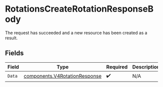 # RotationsCreateRotationResponseBody

The request has succeeded and a new resource has been created as a result.


## Fields

| Field                                                                          | Type                                                                           | Required                                                                       | Description                                                                    |
| ------------------------------------------------------------------------------ | ------------------------------------------------------------------------------ | ------------------------------------------------------------------------------ | ------------------------------------------------------------------------------ |
| `Data`                                                                         | [components.V4RotationResponse](../../models/components/v4rotationresponse.md) | :heavy_check_mark:                                                             | N/A                                                                            |